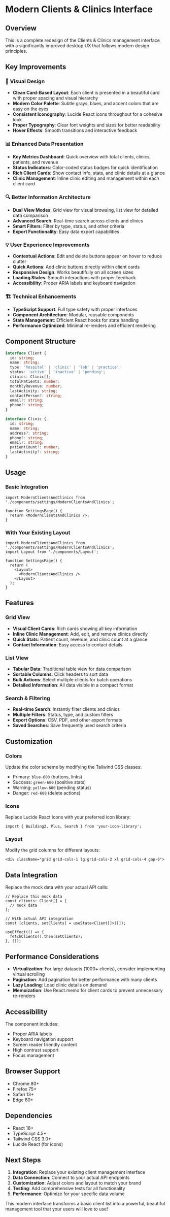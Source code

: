 # Modern Clients & Clinics Interface

## Overview
This is a complete redesign of the Clients & Clinics management interface with a significantly improved desktop UX that follows modern design principles.

## Key Improvements

### 🎨 **Visual Design**
- **Clean Card-Based Layout**: Each client is presented in a beautiful card with proper spacing and visual hierarchy
- **Modern Color Palette**: Subtle grays, blues, and accent colors that are easy on the eyes
- **Consistent Iconography**: Lucide React icons throughout for a cohesive look
- **Proper Typography**: Clear font weights and sizes for better readability
- **Hover Effects**: Smooth transitions and interactive feedback

### 📊 **Enhanced Data Presentation**
- **Key Metrics Dashboard**: Quick overview with total clients, clinics, patients, and revenue
- **Status Indicators**: Color-coded status badges for quick identification
- **Rich Client Cards**: Show contact info, stats, and clinic details at a glance
- **Clinic Management**: Inline clinic editing and management within each client card

### 🔍 **Better Information Architecture**
- **Dual View Modes**: Grid view for visual browsing, list view for detailed data comparison
- **Advanced Search**: Real-time search across clients and clinics
- **Smart Filters**: Filter by type, status, and other criteria
- **Export Functionality**: Easy data export capabilities

### 💡 **User Experience Improvements**
- **Contextual Actions**: Edit and delete buttons appear on hover to reduce clutter
- **Quick Actions**: Add clinic buttons directly within client cards
- **Responsive Design**: Works beautifully on all screen sizes
- **Loading States**: Smooth interactions with proper feedback
- **Accessibility**: Proper ARIA labels and keyboard navigation

### 🏗️ **Technical Enhancements**
- **TypeScript Support**: Full type safety with proper interfaces
- **Component Architecture**: Modular, reusable components
- **State Management**: Efficient React hooks for state handling
- **Performance Optimized**: Minimal re-renders and efficient rendering

## Component Structure

```typescript
interface Client {
  id: string;
  name: string;
  type: 'hospital' | 'clinic' | 'lab' | 'practice';
  status: 'active' | 'inactive' | 'pending';
  clinics: Clinic[];
  totalPatients: number;
  monthlyRevenue: number;
  lastActivity: string;
  contactPerson?: string;
  email?: string;
  phone?: string;
}

interface Clinic {
  id: string;
  name: string;
  address?: string;
  phone?: string;
  email?: string;
  patientCount?: number;
  lastActivity?: string;
}
```

## Usage

### Basic Integration
```tsx
import ModernClientsAndClinics from './components/settings/ModernClientsAndClinics';

function SettingsPage() {
  return <ModernClientsAndClinics />;
}
```

### With Your Existing Layout
```tsx
import ModernClientsAndClinics from './components/settings/ModernClientsAndClinics';
import Layout from './components/Layout';

function SettingsPage() {
  return (
    <Layout>
      <ModernClientsAndClinics />
    </Layout>
  );
}
```

## Features

### Grid View
- **Visual Client Cards**: Rich cards showing all key information
- **Inline Clinic Management**: Add, edit, and remove clinics directly
- **Quick Stats**: Patient count, revenue, and clinic count at a glance
- **Contact Information**: Easy access to contact details

### List View
- **Tabular Data**: Traditional table view for data comparison
- **Sortable Columns**: Click headers to sort data
- **Bulk Actions**: Select multiple clients for batch operations
- **Detailed Information**: All data visible in a compact format

### Search & Filtering
- **Real-time Search**: Instantly filter clients and clinics
- **Multiple Filters**: Status, type, and custom filters
- **Export Options**: CSV, PDF, and other export formats
- **Saved Searches**: Save frequently used search criteria

## Customization

### Colors
Update the color scheme by modifying the Tailwind CSS classes:
- Primary: `blue-600` (buttons, links)
- Success: `green-600` (positive stats)
- Warning: `yellow-600` (pending status)
- Danger: `red-600` (delete actions)

### Icons
Replace Lucide React icons with your preferred icon library:
```tsx
import { Building2, Plus, Search } from 'your-icon-library';
```

### Layout
Modify the grid columns for different layouts:
```tsx
<div className="grid grid-cols-1 lg:grid-cols-2 xl:grid-cols-4 gap-6">
```

## Data Integration

Replace the mock data with your actual API calls:

```tsx
// Replace this mock data
const clients: Client[] = [
  // mock data
];

// With actual API integration
const [clients, setClients] = useState<Client[]>([]);

useEffect(() => {
  fetchClients().then(setClients);
}, []);
```

## Performance Considerations

- **Virtualization**: For large datasets (1000+ clients), consider implementing virtual scrolling
- **Pagination**: Add pagination for better performance with many clients
- **Lazy Loading**: Load clinic details on demand
- **Memoization**: Use React.memo for client cards to prevent unnecessary re-renders

## Accessibility

The component includes:
- Proper ARIA labels
- Keyboard navigation support
- Screen reader friendly content
- High contrast support
- Focus management

## Browser Support

- Chrome 80+
- Firefox 75+
- Safari 13+
- Edge 80+

## Dependencies

- React 18+
- TypeScript 4.5+
- Tailwind CSS 3.0+
- Lucide React (for icons)

## Next Steps

1. **Integration**: Replace your existing client management interface
2. **Data Connection**: Connect to your actual API endpoints
3. **Customization**: Adjust colors and layout to match your brand
4. **Testing**: Add comprehensive tests for all functionality
5. **Performance**: Optimize for your specific data volume

This modern interface transforms a basic client list into a powerful, beautiful management tool that your users will love to use!
